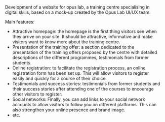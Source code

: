 Development of a website for opus lab, a training centre specialising in digital skills, based on a mock-up created by the Opus Lab UI/UX team:

Main features:
- Attractive homepage: the homepage is the first thing visitors see when they arrive on your site. It should be attractive, informative and make visitors want to know more about the training centre.
- Presentation of the training offer: a section dedicated to the presentation of the training offers proposed by the centre with detailed descriptions of the different programmes, testimonials from former students.
- Online registration: to facilitate the registration process, an online registration form has been set up. This will allow visitors to register easily and quickly for a course of their choice.
- Testimonials and success stories: testimonials from former students and their success stories after attending one of the courses to encourage other visitors to register.
- Social networks: Finally, you can add links to your social network accounts to allow visitors to follow you on different platforms. This can also strengthen your online presence and brand image.
- etc.
